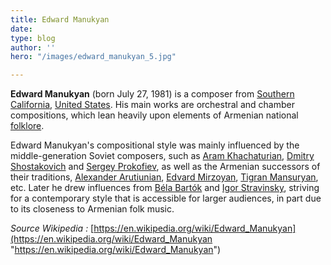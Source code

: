 ```yaml
---
title: Edward Manukyan
date: 
type: blog
author: ''
hero: "/images/edward_manukyan_5.jpg"

---
```

**Edward Manukyan** (born July 27, 1981) is a composer from [Southern California](https://en.wikipedia.org/wiki/Southern_California "Folklore"), [United States](https://en.wikipedia.org/wiki/United_States). His main works are orchestral and chamber compositions, which lean heavily upon elements of Armenian national [folklore](https://en.wikipedia.org/wiki/Folklore).

Edward Manukyan's compositional style was mainly influenced by the middle-generation Soviet composers, such as [Aram Khachaturian](https://en.wikipedia.org/wiki/Aram_Khachaturian "Aram Khachaturian"), [Dmitry Shostakovich](https://en.wikipedia.org/wiki/Dmitry_Shostakovich "Dmitry Shostakovich") and [Sergey Prokofiev](https://en.wikipedia.org/wiki/Sergey_Prokofiev "Sergey Prokofiev"), as well as the Armenian successors of their traditions, [Alexander Arutiunian](https://en.wikipedia.org/wiki/Alexander_Arutiunian "Alexander Arutiunian"), [Edvard Mirzoyan](https://en.wikipedia.org/wiki/Edvard_Mirzoyan "Edvard Mirzoyan"), [Tigran Mansuryan](https://en.wikipedia.org/wiki/Tigran_Mansuryan "Tigran Mansuryan"), etc. Later he drew influences from [Béla Bartók](https://en.wikipedia.org/wiki/B%C3%A9la_Bart%C3%B3k "Béla Bartók") and [Igor Stravinsky](https://en.wikipedia.org/wiki/Igor_Stravinsky "Igor Stravinsky"), striving for a contemporary style that is accessible for larger audiences, in part due to its closeness to Armenian folk music.

_Source Wikipedia :_ [https://en.wikipedia.org/wiki/Edward_Manukyan](https://en.wikipedia.org/wiki/Edward_Manukyan "https://en.wikipedia.org/wiki/Edward_Manukyan")